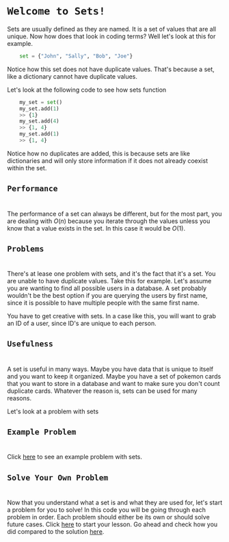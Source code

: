 # `Welcome to Sets!`
Sets are usually defined as they are named. It is a set of values that are all unique. Now how does that look in coding terms? Well let's look at this for example.
```python
    set = {"John", "Sally", "Bob", "Joe"}
```
Notice how this set does not have duplicate values. That's because a set, like a dictionary cannot have duplicate values.

Let's look at the following code to see how sets function

```python
    my_set = set()
    my_set.add(1)
    >> {1}
    my_set.add(4)
    >> {1, 4}
    my_set.add(1)
    >> {1, 4}
```
Notice how no duplicates are added, this is because sets are like dictionaries and will only store information if it does not already coexist within the set.

## `Performance`
#
The performance of a set can always be different, but for the most part, you are dealing with $O(n)$ because you iterate through the values unless you know that a value exists in the set. In this case it would be $O(1)$.

## `Problems`
#
There's at lease one problem with sets, and it's the fact that it's a set. You are unable to have duplicate values. Take this for example. Let's assume you are wanting to find all possible users in a database. A set probably wouldn't be the best option if you are querying the users by first name, since it is possible to have multiple people with the same first name.

You have to get creative with sets. In a case like this, you will want to grab an ID of a user, since ID's are unique to each person.

## `Usefulness`
#
A set is useful in many ways. Maybe you have data that is unique to itself and you want to keep it organized. Maybe you have a set of pokemon cards that you want to store in a database and want to make sure you don't count duplicate cards. Whatever the reason is, sets can be used for many reasons.

Let's look at a problem with sets
## `Example Problem`
#
Click [here](python_files/sets/unique-num-example.py) to see an example problem with sets.

## `Solve Your Own Problem`
#
Now that you understand what a set is and what they are used for, let's start a problem for you to solve! In this code you will be going through each problem in order. Each problem should either be its own or should solve future cases. Click [here]() to start your lesson. Go ahead and check how you did compared to the solution [here]().
